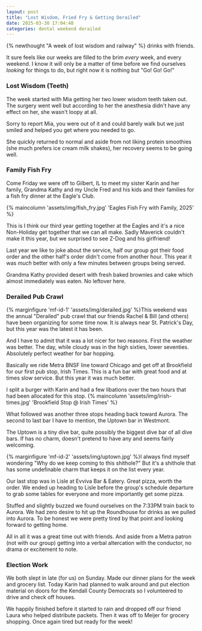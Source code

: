 ```yaml
---
layout: post
title: "Lost Wisdom, Fried Fry & Getting Derailed"
date: 2025-03-30 17:04:48
categories: dental weekend derailed
---
```


{% newthought "A week of lost wisdom and railway" %} drinks with friends.<!--more-->

It sure feels like our weeks are filled to the brim *every* week, and every weekend. I know it will only be a matter of time before we find ourselves *looking* for things to do, but right now it is nothing but "Go! Go! Go!"

### Lost Wisdom (Teeth)
The week started with Mia getting her two lower wisdom teeth taken out. The surgery went well but according to her the anesthesia didn't have any effect on her, she wasn't loopy at all.

Sorry to report Mia, you were out of it and could barely walk but we just smiled and helped you get where you needed to go. 

She quickly returned to normal and aside from not liking protein smoothies (she much prefers ice cream milk shakes), her recovery seems to be going well.

### Family Fish Fry
Come Friday we were off to Gilbert, IL to meet my sister Karin and her family, Grandma Kathy and my Uncle Fred and his kids and their families for a fish fry dinner at the Eagle's Club.

{% maincolumn 'assets/img/fish_fry.jpg' 'Eagles Fish Fry with Family, 2025' %}

This is I think our third year getting together at the Eagles and it's a nice Non-Holiday get together that we can all make. Sadly Maverick couldn't make it this year, but we surprised to see Z-Dog and his girlfriend!

Last year we like to joke about the service, half our group got their food order and the other half's order didn't come from another hour. This year it was *much* better with only a few minutes between groups being served.

Grandma Kathy provided desert with fresh baked brownies and cake which almost immediately was eaten. No leftover here.

### Derailed Pub Crawl
{% marginfigure 'mf-id-1' 'assets/img/derailed.jpg' %}This weekend was the annual "Derailed" pub crawl that our friends Rachel & Bill (and others) have been organizing for some time now. It is always near St. Patrick's Day, but this year was the latest it has been.

And I have to admit that it was a lot nicer for two reasons. First the weather was better. The day, while cloudy was in the high sixties, lower seventies. Absolutely perfect weather for bar hopping.

Basically we ride Metra BNSF line toward Chicago and get off at Brookfield for our first pub stop, Irish Times. This is a fun bar with great food and at times slow service. But this year it was much better.

I split a burger with Karin and had a few libations over the two hours that had been allocated for this stop.
{% maincolumn 'assets/img/irish-times.jpg' 'Brookfield Stop @ Irish Times' %}

What followed was another three stops heading back toward Aurora. The second to last bar I have to mention, the Uptown bar in Westmont.

The Uptown is a tiny dive bar, quite possibly the biggest dive bar of all dive bars. If has no charm, doesn't pretend to have any and seems fairly welcoming.

{% marginfigure 'mf-id-2' 'assets/img/uptown.jpg' %}I always find myself wondering "Why do we keep coming to this shithole?" But it's a shithole that has some undefinable charm that keeps it on the list every year.

Our last stop was in Lisle at Evviva Bar & Eatery. Great pizza, worth the order. We ended up heading to Lisle before the group's schedule departure to grab some tables for everyone and more importantly get some pizza.

Stuffed and slightly buzzed we found ourselves on the 7:33PM train back to Aurora. We had zero desire to hit up the Roundhouse for drinks as we pulled into Aurora. To be honest we were pretty tired by that point and looking forward to getting home.

All in all it was a great time out with friends. And aside from a Metra patron (not with our group) getting into a verbal altercation with the conductor, no drama or excitement to note.

### Election Work
We both slept in late (for us) on Sunday. Made our dinner plans for the week and grocery list. Today Karin had planned to walk around and put election material on doors for the Kendall County Democrats so I volunteered to drive and check off houses.

We happily finished before it started to rain and dropped off our friend Laura who helped distribute packets. Then it was off to Meijer for grocery shopping. Once again tired but ready for the week!

